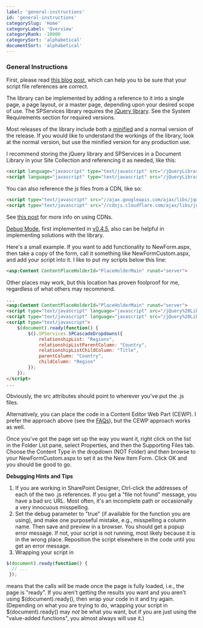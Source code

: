 ```yaml
---
label: 'general-instructions'
id: 'general-instructions'
categorySlug: 'Home'
categoryLabel: 'Overview'
categoryRank: -10000
categorySort: 'alphabetical'
documentSort: 'alphabetical'
---
```


### General Instructions

First, please read [this blog post](http://sympmarc.com/2011/07/08/adding-jqueryspservices-to-a-sharepoint-page-step-one-always/), which can help you to be sure that your script file references are correct.

The library can be implemented by adding a reference to it into a single page, a page layout, or a master page, depending upon your desired scope of use. The SPServices library requires the [jQuery library](http://jquery.com/). See the System Requirements section for required versions.

Most releases of the library include both a [minified](/wikipage?title=Glossary&referringTitle=Documentation&ANCHOR#minified) and a normal version of the release. If you would like to understand the workings of the library, look at the normal version, but use the minified version for any production use.

I recommend storing the jQuery library and SPServices in a Document Library in your Site Collection and referencing it as needed, like this:
``` html
<script language="javascript" type="text/javascript" src="/jQueryLibraries/jquery-1.11.0.min.js"></script>
<script language="javascript" type="text/javascript" src="/jQueryLibraries/jquery.SPServices-2014.02.min.js"></script>
```

You can also reference the js files from a CDN, like so:

``` html
<script type="text/javascript" src="//ajax.googleapis.com/ajax/libs/jquery/1.11.3/jquery.min.js"></script>
<script type="text/javascript" src="//cdnjs.cloudflare.com/ajax/libs/jquery.SPServices/2014.02/jquery.SPServices-2014.02.min.js"></script>
```
See [this post](http://sympmarc.com/2013/02/07/referencing-jquery-jqueryui-and-spservices-from-cdns-revisited/) for more info on using CDNs.

[Debug Mode](/docs/glossary/index.md#DebugMode), first implemented in [v0.4.5](http://spservices.codeplex.com/Release/ProjectReleases.aspx?ReleaseId=35706), also can be helpful in implementing solutions with the library. 

Here's a small example. If you want to add functionality to NewForm.aspx, then take a copy of the form, call it something like NewFormCustom.aspx, and add your script into it. I like to put my scripts below this line:
``` html
<asp:Content ContentPlaceHolderId="PlaceHolderMain" runat="server">
```
Other places may work, but this location has proven foolproof for me, regardless of what others may recommend.
``` html
...
<asp:Content ContentPlaceHolderId="PlaceHolderMain" runat="server">
<script type="text/javascript" language="javascript" src="/jQuery%20Libraries/jquery-1.11.3.min.js"></script>
<script type="text/javascript" language="javascript" src="/jQuery%20Libraries/jquery.SPServices-2014.02.min.js"></script>
<script type="text/javascript">
    $(document).ready(function() {
        $().SPServices.SPCascadeDropdowns({
            relationshipList: "Regions",
            relationshipListParentColumn: "Country",
            relationshipListChildColumn: "Title",
            parentColumn: "Country",
            childColumn: "Region"
        });
    });
</script>
...
```
Obviously, the src attributes should point to wherever you've put the .js files.

Alternatively, you can place the code in a Content Editor Web Part (CEWP). I prefer the approach above (see the [FAQs](http://spservices.codeplex.com/wikipage?title=FAQs)), but the CEWP approach works as well.

Once you've got the page set up the way you want it, right click on the list in the Folder List pane, select Properties, and then the Supporting Files tab. Choose the Content Type in the dropdown (NOT Folder) and then browse to your NewFormCustom.aspx to set it as the New Item Form. Click OK and you should be good to go.

**Debugging Hints and Tips**

1.  If you are working in SharePoint Designer, Ctrl-click the addresses of each of the two .js references. If you get a "file not found" message, you have a bad src URL. Most often, it's an incomplete path or occasionally a very innocuous misspelling.
2.  Set the debug parameter to "true" (if available for the function you are using), and make one purposeful mistake, e.g., misspelling a column name. Then save and preview in a browser. You should get a popup error message. If not, your script is not running, most likely because it is in the wrong place. Reposition the script elsewhere in the code until you get an error message.
3.  Wrapping your script in
``` javascript
$(document).ready(function() {
  // ...
 });
```
means that the calls will be made once the page is fully loaded, i.e., the page is "ready". If you aren't getting the results you want and you aren't using $(document).ready(), then wrap your code in it and try again. (Depending on what you are trying to do, wrapping your script in $(document).ready() may *not* be what you want, but if you are just using the "value-added functions", you almost always will use it.)